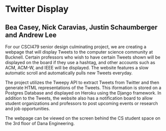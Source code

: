 # Twitter Display
## Bea Casey, Nick Caravias, Justin Schaumberger and Andrew Lee

For our CSCI479 senior design culminating project, we are creating a webpage that will display Tweets to the computer science community at Bucknell. Certain professors who wish to have certain Tweets shown will be displayed on the board if they use a hashtag, and other accounts such as ACM, ACM-W, and IEEE will be displayed. The website features a slow automatic scroll and automatically pulls new Tweets everyday.   
 
The project utilizes the Tweepy API to extract Tweets from Twitter and then generate HTML representations of the Tweets. This iformation is stored on a Postgres Database and displayed on Heroku using the Django framework. In addition to the Tweets, the website also has a notification board to allow student organizations and professors to post upcoming events or research and job opportunities. 

The webpage can be viewed on the screen behind the CS student space on the 3rd floor of Dana Engineering. 

